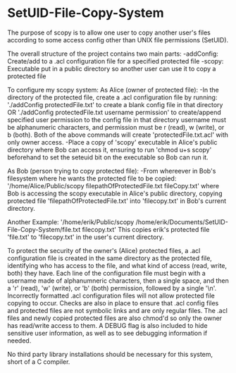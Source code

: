 # SetUID-File-Copy-System
The purpose of scopy is to allow one user to copy another user's files according to some access config other than UNIX file permissions (SetUID).

The overall structure of the project contains two main parts:
 -addConfig: Create/add to a .acl configuration file for a specified protected file
 -scopy: Executable put in a public directory so another user can use it to copy a protected file

To configure my scopy system:
    As Alice (owner of protected file):
        -In the directory of the protected file, create a .acl configuration file by running:
            './addConfig protectedFile.txt' to create a blank config file in that directory OR
            './addConfig protectedFile.txt username permission' to create/append specified user permission to the config file in that directory
            username must be alphanumeric characters, and permission must be r (read), w (write), or b (both).
            Both of the above commands will create 'protectedFile.txt.acl' with only owner access.
        -Place a copy of 'scopy' executable in Alice's public directory where Bob can access it,
         ensuring to run 'chmod u+s scopy' beforehand to set the seteuid bit on the executable so Bob can run it.
    
As Bob (person trying to copy protected file):
         -From whereever in Bob's filesystem where he wants the protected file to be copied:
         '/home/Alice/Public/scopy filepathOfProtectedFile.txt fileCopy.txt'
         where Bob is accessing the scopy executable in Alice's public directory, copying protected file
         'filepathOfProtectedFile.txt' into 'filecopy.txt' in Bob's current directory.

Another Example:
         '/home/erik/Public/scopy /home/erik/Documents/SetUID-File-Copy-System/file.txt filecopy.txt'
         This copies erik's protected file 'file.txt' to 'filecopy.txt' in the user's current directory.

To protect the security of the owner's (Alice) protected files, a .acl configuration file is created in the same
directory as the protected file, identifying who has access to the file, and what kind of access (read, write, both)
they have. Each line of the configuration file must begin with a username made of alphanumneric characters, then a single space,
and then a 'r' (read), 'w' (write), or 'b' (both) permission, followed by a single '\n'. Incorrectly formatted .acl configuration
files will not allow protected file copying to occur. Checks are also in place to ensure that .acl config files and protected 
files are not symbolic links and are only regular files. The .acl files and newly copied protected files are also chmod'd so
only the owner has read/write access to them. A DEBUG flag is also included to hide sensitive user information, as well as
to see debugging information if needed.

No third party library installations should be necessary for this system, short of a C compiler.
